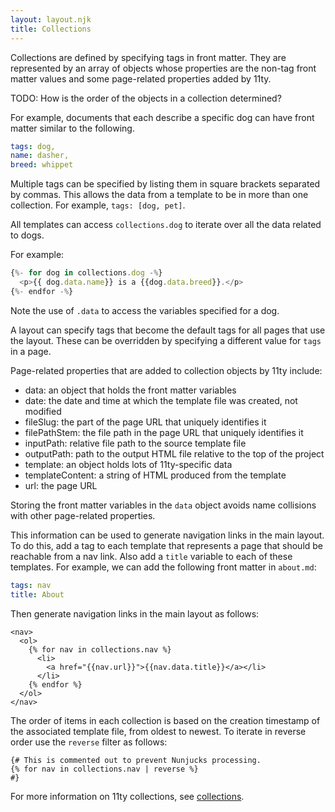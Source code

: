 ```yaml
---
layout: layout.njk
title: Collections
---
```


Collections are defined by specifying tags in front matter.
They are represented by an array of objects
whose properties are the non-tag front matter values
and some page-related properties added by 11ty.

TODO: How is the order of the objects in a collection determined?

For example, documents that each describe a specific dog
can have front matter similar to the following.

```yaml
tags: dog,
name: dasher,
breed: whippet
```

Multiple tags can be specified by listing them
in square brackets separated by commas.
This allows the data from a template to be in more than one collection.
For example, `tags: [dog, pet]`.

All templates can access `collections.dog` to
iterate over all the data related to dogs.

For example:

```js
{%- for dog in collections.dog -%}
  <p>{{ dog.data.name}} is a {{dog.data.breed}}.</p>
{%- endfor -%}
```

Note the use of `.data` to access the variables specified for a dog.

A layout can specify tags that become the default tags
for all pages that use the layout.
These can be overridden by specifying a different value for `tags` in a page.

Page-related properties that are added to collection objects by 11ty include:

- data: an object that holds the front matter variables
- date: the date and time at which the template file was created, not modified
- fileSlug: the part of the page URL that uniquely identifies it
- filePathStem: the file path in the page URL that uniquely identifies it
- inputPath: relative file path to the source template file
- outputPath: path to the output HTML file relative to the top of the project
- template: an object holds lots of 11ty-specific data
- templateContent: a string of HTML produced from the template
- url: the page URL

Storing the front matter variables in the `data` object
avoids name collisions with other page-related properties.

This information can be used to generate navigation links
in the main layout.
To do this, add a tag to each template that represents
a page that should be reachable from a nav link.
Also add a `title` variable to each of these templates.
For example, we can add the following front matter in `about.md`:

```yaml
tags: nav
title: About
```

Then generate navigation links in the main layout as follows:

```njk
<nav>
  <ol>
    {% for nav in collections.nav %}
      <li>
        <a href="{{nav.url}}">{{nav.data.title}}</a></li>
      </li>
    {% endfor %}
  </ol>
</nav>
```

The order of items in each collection is based on the creation timestamp
of the associated template file, from oldest to newest.
To iterate in reverse order use the `reverse` filter as follows:

```njk
{# This is commented out to prevent Nunjucks processing.
{% for nav in collections.nav | reverse %}
#}
```

For more information on 11ty collections,
see [collections](https://www.11ty.dev/docs/collections/).
